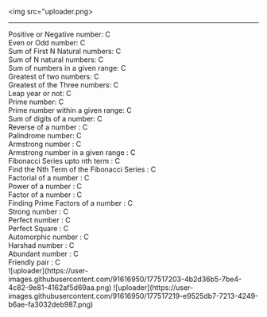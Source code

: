 <img src="uploader.png>
<hr/>
Positive or Negative number: C <br/>
Even or Odd number: C <br/>
Sum of First N Natural numbers:  C <br/>
Sum of N natural numbers:  C<br/>
Sum of numbers in a given range: C <br/>
Greatest of two numbers: C <br/>
Greatest of the Three numbers: C <br/>
Leap year or not: C <br/>
Prime number: C <br/>
Prime number within a given range: C <br/>
Sum of digits of a number: C <br/>
Reverse of a number : C <br/>
Palindrome number: C <br/>
Armstrong number : C <br/>
Armstrong number in a given range : C<br/>
Fibonacci Series upto nth term : C <br/>
Find the Nth Term of the Fibonacci Series : C <br/>
Factorial of a number : C <br/>
Power of a number : C <br/>
Factor of a number : C <br/>
Finding Prime Factors of a number : C <br/>
Strong number : C <br/>
Perfect number : C <br/>
Perfect Square : C <br/>
Automorphic number : C <br/>
Harshad number : C <br/>
Abundant number : C<br/>
Friendly pair : C<br/>![uploader](https://user-images.githubusercontent.com/91616950/177517203-4b2d36b5-7be4-4c82-9e81-4162af5d69aa.png)
![uploader](https://user-images.githubusercontent.com/91616950/177517219-e9525db7-7213-4249-b6ae-fa3032deb987.png)
